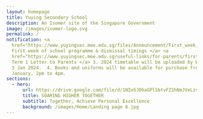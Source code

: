 ```yaml
---
layout: homepage
title: Yuying Secondary School
description: An Isomer site of the Singapore Government
image: /images/isomer-logo.svg
permalink: /
notification: <a
  href="https://www.yuyingsec.moe.edu.sg/files/Announcement/First_week_of_school_programme_and_dismissal_timings.pdf">1.
  First week of school programme & dismissal timings </a> <a
  href="https://www.yuyingsec.moe.edu.sg/useful-links/for-parents/firstweek/">  2.
  Term 1 Letter to Parents </a> 3. 2024 timetable will be uploaded by Wednesday,
  3 Jan 2024.  4. Books and uniforms will be available for purchase from 2 to 5
  January, 2pm to 4pm.
sections:
  - hero:
      url: https://drive.google.com/file/d/1NIo5JDhaGPlSbtvFZ1hNmJVeLzvrqsmo/view?usp=share_link
      title: SOARING HIGHER TOGETHER
      subtitle: Together, Achieve Personal Excellence
      background: /images/Home/Landing page 6.jpg
---
```

